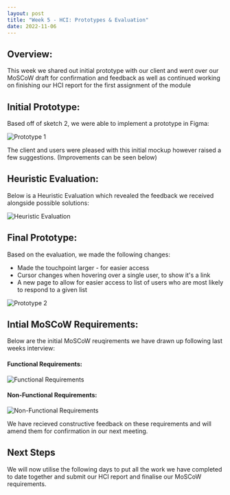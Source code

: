 ```yaml
---
layout: post
title: "Week 5 - HCI: Prototypes & Evaluation"
date: 2022-11-06
---
```


## Overview:

This week we shared out initial prototype with our client and went over our MoSCoW draft for confirmation and feedback as well as continued working on finishing our HCI report for the first assignment of the module

## Initial Prototype:

Based off of sketch 2, we were able to implement a prototype in Figma:

![Prototype 1](/Development-Blog/assets/Blog3/proto1.png)

The client and users were pleased with this initial mockup however raised a few suggestions. (Improvements can be seen below)

## Heuristic Evaluation:

Below is a Heuristic Evaluation which revealed the feedback we received alongside possible solutions:

![Heuristic Evaluation](/Development-Blog/assets/Blog3/eval.png)

## Final Prototype:

Based on the evaluation, we made the following changes:

- Made the touchpoint larger - for easier access
- Cursor changes when hovering over a single user, to show it's a link
- A new page to allow for easier access to list of users who are most likely to respond to a given list

![Prototype 2](/Development-Blog/assets/Blog3/proto2.png)

## Intial MoSCoW Requirements:

Below are the initial MoSCoW reuqirements we have drawn up following last weeks interview:

#### Functional Requirements:

![Functional Requirements](/Development-Blog/assets/Blog3/funcReq.png)

#### Non-Functional Requirements:

![Non-Functional Requirements](/Development-Blog/assets/Blog3/non-funcReq.png)

We have recieved constructive feedback on these requirements and will amend them for confirmation in our next meeting.

## Next Steps

We will now utilise the following days to put all the work we have completed to date together and submit our HCI report and finalise our MoSCoW requirements.
